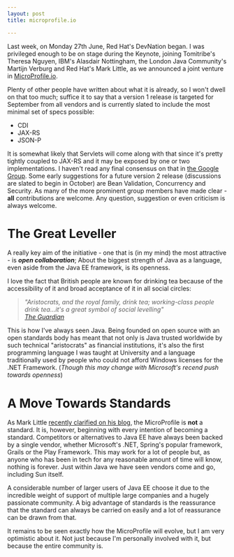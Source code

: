 ```yaml
---
layout: post
title: microprofile.io

---
```



Last week, on Monday 27th June, Red Hat's DevNation began. I was privileged enough to be on stage during the Keynote, joining Tomitribe's Theresa Nguyen, IBM's Alasdair Nottingham, the London Java Community's Martijn Verburg and Red Hat's Mark Little, as we announced a joint venture in [MicroProfile.io](http://microprofile.io/).

Plenty of other people have written about what it is already, so I won't dwell on that too much; suffice it to say that a version 1 release is targeted for September from all vendors and is currently slated to include the most minimal set of specs possible:

 * CDI
 * JAX-RS
 * JSON-P

It is somewhat likely that Servlets will come along with that since it's pretty tightly coupled to JAX-RS and it may be exposed by one or two implementations. I haven't read any final consensus on that in [the Google Group](https://groups.google.com/forum/#!forum/microprofile). Some early suggestions for a future version 2 release (discussions are slated to begin in October) are Bean Validation, Concurrency and Security. As many of the more prominent group members have made clear - **all** contributions are welcome. Any question, suggestion or even criticism is always welcome.

# The Great Leveller
A really key aim of the initiative - one that is (in my mind) the most attractive - is ***open collaboration***; About the biggest strength of Java as a language, even aside from the Java EE framework, is its openness.

I love the fact that British people are known for drinking tea because of the accessibility of it and broad acceptance of it in all social circles:

> *"Aristocrats, and the royal family, drink tea; working-class people drink tea...it's a great symbol of social levelling"*  
> *[The Guardian](https://www.theguardian.com/news/2005/jan/26/food.britishidentity)*

This is how I've always seen Java. Being founded on open source with an open standards body has meant that not only is Java trusted worldwide by such technical "aristocrats" as financial institutions, it's also the first programming language I was taught at University and a language traditionally used by people who could not afford Windows licenses for the .NET Framework. (*Though this may change with Microsoft's recend push towards openness*)

# A Move Towards Standards
As Mark Little [recently clarified on his blog](https://developer.jboss.org/blogs/mark.little/2016/07/04/the-microprofile), the MicroProfile is **not** a standard. It is, however, beginning with every intention of becoming a standard. Competitors or alternatives to Java EE have always been backed by a single vendor, whether Microsoft's .NET, Spring's popular framework, Grails or the Play Framework. This may work for a lot of people but, as anyone who has been in tech for any reasonable amount of time will know, nothing is forever. Just within Java we have seen vendors come and go, including Sun itself.

A considerable number of larger users of Java EE choose it due to the incredible weight of support of multiple large companies and a hugely passionate community. A big advantage of standards is the reassurance that the standard can always be carried on easily and a lot of reassurance can be drawn from that.

It remains to be seen exactly how the MicroProfile will evolve, but I am very optimistic about it. Not just because I'm personally involved with it, but because the entire community is.
